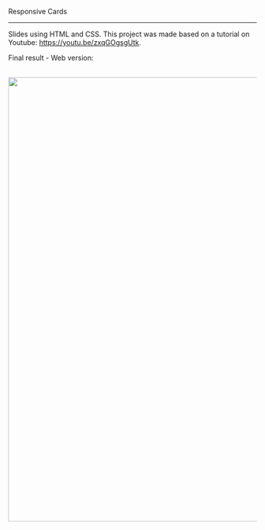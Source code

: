 Responsive Cards
<hr>

Slides using HTML and CSS.
This project was made based on a tutorial on Youtube: https://youtu.be/zxqGOgsgUtk.

Final result - Web version:

<br>
<div align="center">
<img src="https://user-images.githubusercontent.com/87499710/163290589-aa2cdbf9-ea99-4845-9396-8d113d73a2f3.gif" width="900px"/>
</div>

